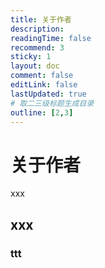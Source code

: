 ```yaml
---
title: 关于作者
description: 
readingTime: false
recommend: 3
sticky: 1
layout: doc
comment: false
editLink: false
lastUpdated: true
# 取二三级标题生成目录
outline: [2,3]
---
```


# 关于作者

xxx

## xxx

### ttt
